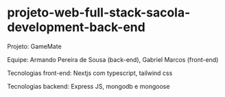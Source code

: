 # projeto-web-full-stack-sacola-development-back-end


Projeto: GameMate

Equipe: Armando Pereira de Sousa (back-end), Gabriel Marcos (front-end)

Tecnologias front-end: Nextjs com typescript, tailwind css

Tecnologias backend: Express JS, mongodb e mongoose
